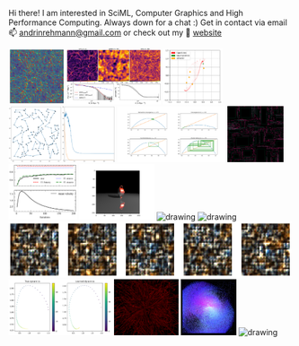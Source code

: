 Hi there! I am interested in SciML, Computer Graphics and High Performance Computing. Always down for a chat :)
Get in contact via email 📫 andrinrehmann@gmail.com or check out my 🌌 [website](https://andrinrehmann.ch)

<p float="left">
  <img src="https://raw.githubusercontent.com/andrinr/cosmax/refs/heads/main/data/fit.png" alt="drawing" height="100"/>
  <img src="https://github.com/andrinr/IC-prediction/blob/main/docs/img/eval_stats.jpg" alt="drawing" height="100"/>
  <img src="https://github.com/andrinr/pbdl/blob/main/img/trajectories_attractors.png" alt="drawing" height="100"/>
  <img src="https://github.com/andrinr/uzh-sns/blob/master/TravelingSalesman/salesman.png" alt="drawing" height="100"/>
  <img src="https://github.com/andrinr/uzh-sns/blob/master/LogisticGrowth/behaviours.png" alt="drawing" height="100"/>
  <img src="https://github.com/andrinr/random-packing/blob/master/IMG/prev.png" alt="drawing" height="100"/>
  <img src="https://github.com/andrinr/gsn-link-sign-pred/blob/main/plots/forward.png" alt="drawing" height="100"/>
  <img src="https://github.com/andrinr/asim/blob/main/raytracing/teapot.png" alt="drawing" height="100"/>
  <img src="https://github.com/andrinr/evo/blob/main/thumb_2.gif" alt="drawing" height="100"/>
  <img src="https://github.com/andrinr/villages/blob/main/villages.png" alt="drawing" height="100"/>
  <img src="https://github.com/andrinr/jax-image-autoencoder/blob/main/latent_space.png" alt="drawing" height="100"/>
  <img src="https://github.com/andrinr/jax-neural-ode/blob/main/img.png" alt="drawing" height="100"/>
  <img src="https://github.com/andrinr/webgpu-noodles/blob/main/image.png" alt="drawing" height="100"/>
  <img src="https://github.com/andrinr/webgpu-particles/blob/main/img.png" alt="drawing" height="100"/>
  <img src="https://github.com/andrinr/motion-derivative/blob/main/imgs/particles.png" alt="drawing" height="100"/>
</p>











